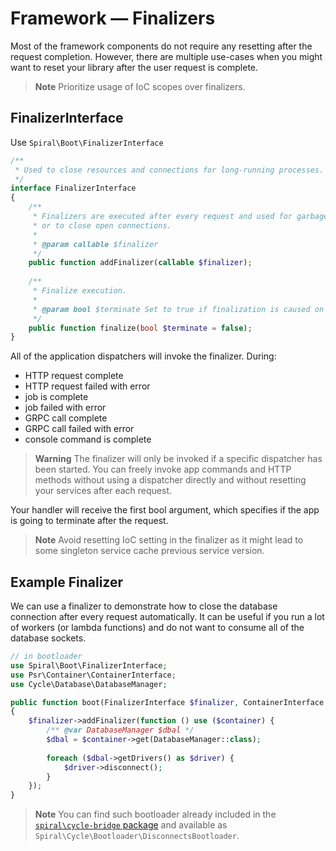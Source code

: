 # Framework — Finalizers

Most of the framework components do not require any resetting after the request completion. However, there are
multiple use-cases when you might want to reset your library after the user request is complete.

> **Note**
> Prioritize usage of IoC scopes over finalizers.

## FinalizerInterface

Use `Spiral\Boot\FinalizerInterface`

```php
/**
 * Used to close resources and connections for long-running processes.
 */
interface FinalizerInterface
{
    /**
     * Finalizers are executed after every request and used for garbage collection
     * or to close open connections.
     *
     * @param callable $finalizer
     */
    public function addFinalizer(callable $finalizer);
    
    /**
     * Finalize execution.
     *
     * @param bool $terminate Set to true if finalization is caused on application termination.
     */
    public function finalize(bool $terminate = false);
}
```

All of the application dispatchers will invoke the finalizer. During:

* HTTP request complete
* HTTP request failed with error
* job is complete
* job failed with error
* GRPC call complete
* GRPC call failed with error
* console command is complete

> **Warning**
> The finalizer will only be invoked if a specific dispatcher has been started. You can freely invoke app
> commands and HTTP methods without using a dispatcher directly and without resetting your services after each request.

Your handler will receive the first bool argument, which specifies if the app is going to terminate after the request.

> **Note**
> Avoid resetting IoC setting in the finalizer as it might lead to some singleton service cache previous service
> version.

## Example Finalizer

We can use a finalizer to demonstrate how to close the database connection after every request automatically. It can be
useful if you run a lot of workers (or lambda functions) and do not want to consume all of the database sockets.

```php
// in bootloader
use Spiral\Boot\FinalizerInterface;
use Psr\Container\ContainerInterface;
use Cycle\Database\DatabaseManager;

public function boot(FinalizerInterface $finalizer, ContainerInterface $container): void
{
    $finalizer->addFinalizer(function () use ($container) {
        /** @var DatabaseManager $dbal */
        $dbal = $container->get(DatabaseManager::class);
 
        foreach ($dbal->getDrivers() as $driver) {
            $driver->disconnect();
        }
    });
}
```

> **Note**
> You can find such bootloader already included in the [`spiral\cycle-bridge` package](https://github.com/spiral/cycle-bridge/blob/master/src/Bootloader/DisconnectsBootloader.php) 
> and available as `Spiral\Cycle\Bootloader\DisconnectsBootloader`.
